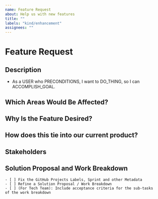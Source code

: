 ```yaml
---
name: Feature Request
about: Help us with new features
title: ""
labels: "kind/enhancement"
assignees: ""
---
```


# Feature Request

## Description
<!-- A clear and concise description of what the customer wants to happen. Example below. -->
-   As a USER who PRECONDITIONS, I want to DO_THING, so I can ACCOMPLISH_GOAL.

## Which Areas Would Be Affected?
<!-- e.g., DPF, CI, build, transfer, etc. -->

## Why Is the Feature Desired?
<!-- Are there any requirements? -->

## How does this tie into our current product?
<!-- Describe whether this request is related to an existing workflow, feature, or otherwise something in the product today. Or, does this open us up to new markets and innovative ideas? -->

## Stakeholders
<!-- Add more on who asked for this, i.e. company, person, how much they pay us, what their tier is, are they a strategic account, etc. Who needs to be kept up-to-date about this feature? -->

## Solution Proposal and Work Breakdown
<!-- If you already know what needs to be done, please add a tasklist. -->

```[tasklist]
- [ ] Fix the GitHub Projects Labels, Sprint and other Metadata
- [ ] Refine a Solution Proposal / Work Breakdown
- [ ] (For Tech Team): Include acceptance criteria for the sub-tasks of the work breakdown
```
